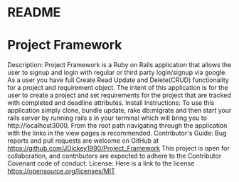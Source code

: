 # README
# Project Framework
Description: Project Framework is a Ruby on Rails application that allows the user to signup and login with regular or third party login/signup via google. As a user you have full Create Read Update and Delete(CRUD) functionality for a project and requirement object. The intent of this application is for the user to create a project and set requirements for the project that are tracked with completed and deadline attributes.
Install Instructions: To use this application simply clone, bundle update, rake db:migrate and then start your rails server by running rails s in your terminal which will bring you to http://localhost3000. From the root path navigating through the application with the links in the view pages is recommended.
Contributor's Guide: Bug reports and pull requests are welcome on GitHub at https://github.com/JDickey1990/Project_Framework This project is open for collaboration, and contributors are expected to adhere to the Contributor Covenant code of conduct. License: Here is a link to the license https://opensource.org/licenses/MIT




